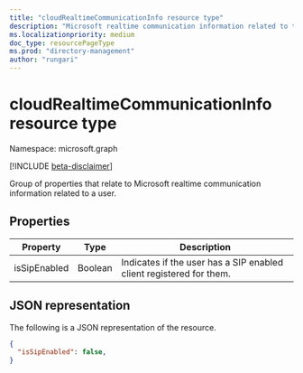 ```yaml
---
title: "cloudRealtimeCommunicationInfo resource type"
description: "Microsoft realtime communication information related to the user."
ms.localizationpriority: medium
doc_type: resourcePageType
ms.prod: "directory-management"
author: "rungari"
---
```


# cloudRealtimeCommunicationInfo resource type

Namespace: microsoft.graph

[!INCLUDE [beta-disclaimer](../../includes/beta-disclaimer.md)]

Group of properties that relate to Microsoft realtime communication information related to a user.

## Properties

| Property                    | Type     | Description                                                          |
| --------------------------- | -------- | -------------------------------------------------------------------- |
| isSipEnabled                | Boolean  | Indicates if  the user has a SIP enabled client registered for them. |

## JSON representation

The following is a JSON representation of the resource.

<!-- {
  "blockType": "resource",
  "optionalProperties": [
  ],
  "@odata.type": "microsoft.graph.cloudRealtimeCommunicationInfo"
}-->

```json
{
  "isSipEnabled": false,
}
```
